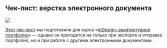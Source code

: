 ## Чек-лист: верстка электронного документа

![](/img/AIN_1/portf-pdf-cover-3.jpg#rounded)

[Этот чек-лист](https://softculture.cc/blog/entries/articles/chek-list-sozdanie-elektronnogo-portfolio) мы подготовили для курса «[InDesign: архитектурное портфолио](https://softculture.cc/courses/architects/indesign)» — однако он пригодится не только при экспорте и отправке портфолио, но и при работе с другими электронными документами.